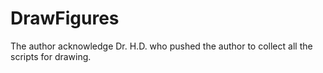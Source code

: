 # DrawFigures
The author acknowledge Dr. H.D. who pushed the author to collect all the scripts for drawing.
